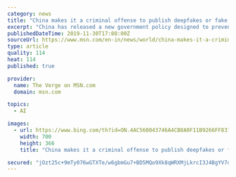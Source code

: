 ```yaml
---
category: news
title: "China makes it a criminal offense to publish deepfakes or fake news without disclosure"
excerpt: "China has released a new government policy designed to prevent the spread of fake news ... deepfakes. The new rule, reported earlier today by Reuters, bans the publishing of false information or deepfakes online without proper disclosure that the post in question was created with AI or VR technology. Failure to disclose this is now a criminal ..."
publishedDateTime: 2019-11-30T17:08:00Z
sourceUrl: https://www.msn.com/en-in/news/world/china-makes-it-a-criminal-offense-to-publish-deepfakes-or-fake-news-without-disclosure/ar-BBXA5LB
type: article
quality: 114
heat: 114
published: true

provider:
  name: The Verge on MSN.com
  domain: msn.com

topics:
  - AI

images:
  - url: https://www.bing.com/th?id=ON.4AC560043746A4CB8A0F11B9266FF837
    width: 700
    height: 366
    title: "China makes it a criminal offense to publish deepfakes or fake news without disclosure"

secured: "jOzt25c+9mTy076wGTXTe/w6gbmGu7+BD5MQo9Xk8qWRXMjLkrcI3J4BgYV7dVYQPu1F4AVxwdvTpGT72LUoLblmC7JrK36/abHdB5dCTRJwXMZaiAqOKmT3JF0jfbEpq+Zv7snac3qap+D90LXNCvtD8swrLrVXvkxr8qGSLw4syFtB8FTocgs3eyi8F0rOtBhFo+2gWQuVuWwfe/JdH6PEnJq2oa+Qi+Dz6goI1MlLtH+SCXg0pwbz+hl5FuGXyU0H0OfGW8Da/gmvFzHbrA==;nqZXhrLKcY20YXLpsPQnMQ=="
---
```


